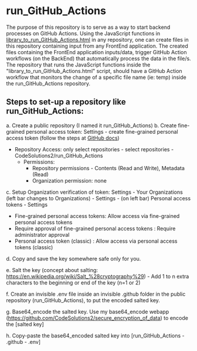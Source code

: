 # run_GitHub_Actions

The purpose of this repository is to serve as a way to start backend processes on GitHub Actions. Using the JavaScript functions in [library_to_run_GitHub_Actions.html](https://github.com/CodeSolutions2/.github/blob/main/library_to_run_GitHub_Actions.html) in any repository, one can create files in this repository containing input from any FrontEnd application. The created files containing the FrontEnd application inputs/data, trigger GitHub Action workflows (on the BackEnd) that automatically process the data in the file/s. The repository that runs the JavaScript functions inside the "library_to_run_GitHub_Actions.html" script, should have a GitHub Action workflow that monitors the change of a specific file name (ie: temp) inside the run_GitHub_Actions repository.

## Steps to set-up a repository like run_GitHub_Actions:
a. Create a public repository (I named it run_GitHub_Actions)
b. Create fine-grained personal access token: Settings - create fine-grained personal access token (follow the steps at [GitHub docs](https://docs.github.com/en/authentication/keeping-your-account-and-data-secure/managing-your-personal-access-tokens))
- Repository Access: only select repositories - select repositories -  CodeSolutions2/run_GitHub_Actions
    - Permissions: 
        - Repository permissions - Contents (Read and Write), Metadata (Read)
        - Organization permission: none

c. Setup Organization verification of token: Settings - Your Organizations (left bar changes to Organizations) - Settings - (on left bar) Personal access tokens - Settings
  - Fine-grained personal access tokens: Allow access via fine-grained personal access tokens 
  - Require approval of fine-grained personal access tokens : Require administrator approval 
  - Personal access token (classic) : Allow access via personal access tokens (classic) 

d. Copy and save the key somewhere safe only for you. 

e. Salt the key (concept about salting: https://en.wikipedia.org/wiki/Salt_%28cryptography%29)
    - Add 1 to n extra characters to the beginning or end of the key (n=1 or 2)

f. Create an invisible .env file inside an invisible .github folder in the public repository (run_GitHub_Actions), to put the encoded salted key.

g. Base64_encode the salted key. Use my base64_encode webapp (https://github.com/CodeSolutions2/secure_encryption_of_data) to encode the [salted key]

h. Copy-paste the base64_encoded salted key into [run_GitHub_Actions - .github - .env]
